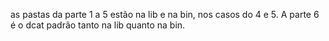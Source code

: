 as pastas da parte 1 a 5 estão na lib e na bin, nos casos do 4 e 5. A parte 6 é o dcat padrão tanto na lib quanto na bin.
